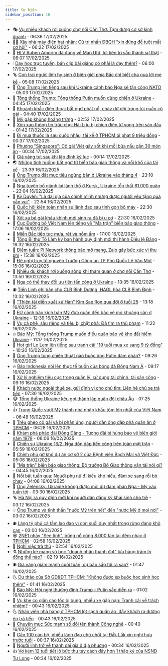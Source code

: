 ```yaml
---
title: Sự kiện
sidebar_position: 16
---
```


<!-- dantri-su-kien:START -->
- 🎭 [Vụ nhiều khách rơi xuống chợ nổi Cần Thơ: Tạm dừng cơ sở kinh doanh](https://dantri.com.vn/du-lich/vu-nhieu-khach-roi-xuong-cho-noi-can-tho-tam-dung-co-so-kinh-doanh-20250217084150145.htm) - 06:36 17/02/2025
- 👨‍🏫 [Xây nhà máy điện hạt nhân: Cử tri nhắn ĐBQH &quot;xin đừng để tuột mất cơ hội&quot;](https://dantri.com.vn/xa-hoi/xay-nha-may-dien-hat-nhan-cu-tri-nhan-dbqh-xin-dung-de-tuot-mat-co-hoi-20250217131042722.htm) - 06:22 17/02/2025
- 🌮 [HLV Ruben Amorim đã đúng về Man Utd, lời tiên tri sắp thành sự thật](https://dantri.com.vn/the-thao/hlv-ruben-amorim-da-dung-ve-man-utd-loi-tien-tri-sap-thanh-su-that-20250217130738799.htm) - 06:07 17/02/2025
- 🕯 [Dạy học trực tuyến, bán clip bài giảng có phải là dạy thêm?](https://dantri.com.vn/giao-duc/day-hoc-truc-tuyen-ban-clip-bai-giang-co-phai-la-day-them-20250217105729900.htm) - 06:00 17/02/2025
- 🪜 [Con trai người lính hy sinh ở biên giới phía Bắc chỉ biết cha qua lời mẹ kể](https://dantri.com.vn/an-sinh/con-trai-nguoi-linh-hy-sinh-o-bien-gioi-phia-bac-chi-biet-cha-qua-loi-me-ke-20250216155835604.htm) - 05:08 17/02/2025
- 🐘 [Ông Trump lên tiếng sau khi Ukraine cảnh báo Nga sẽ tấn công NATO](https://dantri.com.vn/the-gioi/ong-trump-len-tieng-sau-khi-ukraine-canh-bao-nga-se-tan-cong-nato-20250217111505449.htm) - 05:03 17/02/2025
- 🤔 [Tổng thống Trump: Tổng thống Putin muốn dừng chiến ở Ukraine](https://dantri.com.vn/the-gioi/tong-thong-trump-tong-thong-putin-muon-dung-chien-o-ukraine-20250217110412421.htm) - 04:45 17/02/2025
- 🧠 [Khoảnh khắc điện thoại bất ngờ phát nổ, cháy dữ dội trong túi quần cô gái](https://dantri.com.vn/cong-nghe/khoanh-khac-dien-thoai-bat-ngo-phat-no-chay-du-doi-trong-tui-quan-co-gai-20250217093023832.htm) - 04:40 17/02/2025
- 📝 [Mỹ gặp khủng hoảng trứng](https://dantri.com.vn/the-gioi/my-gap-khung-hoang-trung-20250217081256150.htm) - 02:52 17/02/2025
- 🦏 [Xôn xao thông tin trâu chọi Hải Lựu bị chích điện tử vong trên sân đấu](https://dantri.com.vn/xa-hoi/xon-xao-thong-tin-trau-choi-hai-luu-bi-chich-dien-tu-vong-tren-san-dau-20250217083423790.htm) - 01:42 17/02/2025
- 🥰 [Đi mua thuốc lá sau cuộc nhậu, tài xế ở TPHCM bị phạt 9 triệu đồng](https://dantri.com.vn/xa-hoi/di-mua-thuoc-la-sau-cuoc-nhau-tai-xe-o-tphcm-bi-phat-9-trieu-dong-20250217071143344.htm) - 00:37 17/02/2025
- 🤗 [Phượng &quot;Singapore&quot;: Cô gái Việt gây sốt khi mỗi bữa nấu gần 30 món ăn](https://dantri.com.vn/doi-song/phuong-singapore-co-gai-viet-gay-sot-khi-moi-bua-nau-gan-30-mon-an-20250212001909072.htm) - 00:34 17/02/2025
- 🌈 [Giá vàng tụt sau khi lập đỉnh kỷ lục](https://dantri.com.vn/kinh-doanh/gia-vang-tut-sau-khi-lap-dinh-ky-luc-20250217071030745.htm) - 00:14 17/02/2025
- 🌏 [Những tình huống bất ngờ từ biển báo giao thông và nỗi khổ của tài xế](https://dantri.com.vn/xa-hoi/nhung-tinh-huong-bat-ngo-tu-bien-bao-giao-thong-va-noi-kho-cua-tai-xe-20250216131951340.htm) - 23:39 16/02/2025
- 💄 [Ông Trump đặt mục tiêu ngừng bắn ở Ukraine vào tháng 4](https://dantri.com.vn/the-gioi/ong-trump-dat-muc-tieu-ngung-ban-o-ukraine-vao-thang-4-20250217055637398.htm) - 23:10 16/02/2025
- 👺 [Nga tuyên bố giành lại lãnh thổ ở Kursk, Ukraine tổn thất 61.000 quân](https://dantri.com.vn/the-gioi/nga-tuyen-bo-gianh-lai-lanh-tho-o-kursk-ukraine-ton-that-61000-quan-20250217003554257.htm) - 23:04 16/02/2025
- 👹 [Kỳ Duyên: &quot;Là đại gia của chính mình nhưng được người yêu tặng quà vẫn vui&quot;](https://dantri.com.vn/giai-tri/ky-duyen-la-dai-gia-cua-chinh-minh-nhung-duoc-nguoi-yeu-tang-qua-van-vui-20250213163531055.htm) - 22:54 16/02/2025
- 🌊 [Quốc hội kiện toàn nhân sự lãnh đạo sau tinh gọn bộ máy](https://dantri.com.vn/xa-hoi/quoc-hoi-kien-toan-nhan-su-lanh-dao-sau-tinh-gon-bo-may-20250216221027634.htm) - 22:30 16/02/2025
- 🤠 [Xót xa bé gái kháu khỉnh mới sinh ra đã bị u cơ](https://dantri.com.vn/tam-long-nhan-ai/xot-xa-be-gai-khau-khinh-moi-sinh-ra-da-bi-u-co-20250213141915784.htm) - 22:30 16/02/2025
- 🎊 [Cục Đường bộ Việt Nam lên tiếng về &quot;Ma trận&quot; biển báo giao thông](https://dantri.com.vn/xa-hoi/cuc-duong-bo-viet-nam-len-tieng-ve-ma-tran-bien-bao-giao-thong-20250216215431653.htm) - 17:06 16/02/2025
- 🐘 [Miền Bắc tiếp tục mưa, rét và nồm ẩm](https://dantri.com.vn/xa-hoi/mien-bac-tiep-tuc-mua-ret-va-nom-am-20250216194529506.htm) - 17:00 16/02/2025
- 💂 [Tổng Bí thư Tô Lâm ký ban hành quy định mới thi hành Điều lệ Đảng](https://dantri.com.vn/xa-hoi/tong-bi-thu-to-lam-ky-ban-hanh-quy-dinh-moi-thi-hanh-dieu-le-dang-20250216232334545.htm) - 16:32 16/02/2025
- 👹 [Điểm tuần: Pi Network thông báo mở mạng, Zalo gây bức xúc vì thu phí](https://dantri.com.vn/cong-nghe/diem-tuan-pi-network-thong-bao-mo-mang-zalo-gay-buc-xuc-vi-thu-phi-20250216222055901.htm) - 15:38 16/02/2025
- 🦒 [Đề nghị truy tố nguyên Trưởng Công an TP Phú Quốc Lê Văn Mót](https://dantri.com.vn/phap-luat/de-nghi-truy-to-nguyen-truong-cong-an-tp-phu-quoc-le-van-mot-20250216212212680.htm) - 15:06 16/02/2025
- 🗽 [Nhiều du khách rơi xuống sông khi tham quan ở chợ nổi Cần Thơ](https://dantri.com.vn/du-lich/nhieu-du-khach-roi-xuong-song-khi-tham-quan-o-cho-noi-can-tho-20250216194353212.htm) - 13:50 16/02/2025
- 💄 [Nga có thể thay đổi ưu tiên tấn công ở Ukraine](https://dantri.com.vn/the-gioi/nga-co-the-thay-doi-uu-tien-tan-cong-o-ukraine-20250216200027777.htm) - 13:35 16/02/2025
- ⛽️ [Tiến Linh ghi bàn cho CLB Bình Dương, HAGL hòa CLB Bình Định](https://dantri.com.vn/the-thao/tien-linh-ghi-ban-cho-clb-binh-duong-hagl-hoa-clb-binh-dinh-20250216201935516.htm) - 13:32 16/02/2025
- 🥷 [&quot;Thiên tài diễn xuất xứ Hàn&quot; Kim Sae Ron qua đời ở tuổi 25](https://dantri.com.vn/giai-tri/thien-tai-dien-xuat-xu-han-kim-sae-ron-qua-doi-o-tuoi-25-20250216195733669.htm) - 13:18 16/02/2025
- 🤖 [EU cảnh báo kịch bản Mỹ đưa quân đến bảo vệ mỏ khoáng sản ở Ukraine](https://dantri.com.vn/the-gioi/eu-canh-bao-kich-ban-my-dua-quan-den-bao-ve-mo-khoang-san-o-ukraine-20250216182527227.htm) - 12:39 16/02/2025
- 🌊 [Vụ cà phê, sầu riêng và tiêu bị chặt phá: Đã tìm ra thủ phạm](https://dantri.com.vn/phap-luat/vu-ca-phe-sau-rieng-va-tieu-bi-chat-pha-da-tim-ra-thu-pham-20250216180801637.htm) - 11:22 16/02/2025
- 🔥 [Báo Mỹ: Tổng thống Trump muốn điều quân bảo vệ kho đất hiếm Ukraine](https://dantri.com.vn/the-gioi/bao-my-tong-thong-trump-muon-dieu-quan-bao-ve-kho-dat-hiem-ukraine-20250216164838476.htm) - 11:17 16/02/2025
- 🦏 [Hot girl Lọ Lem lên tiếng sau tranh cãi &quot;19 tuổi mua xe sang 9 tỷ đồng&quot;](https://dantri.com.vn/giai-tri/hot-girl-lo-lem-len-tieng-sau-tranh-cai-19-tuoi-mua-xe-sang-9-ty-dong-20250216162856340.htm) - 10:20 16/02/2025
- 🐘 [Ông Trump tung chiến thuật nào buộc ông Putin đàm phán?](https://dantri.com.vn/the-gioi/ong-trump-tung-chien-thuat-nao-buoc-ong-putin-dam-phan-20250216152904799.htm) - 09:26 16/02/2025
- 🔥 [Báo Indonesia nói lên thực tế buồn của bóng đá Đông Nam Á](https://dantri.com.vn/the-thao/bao-indonesia-noi-len-thuc-te-buon-cua-bong-da-dong-nam-a-20250216113509120.htm) - 09:17 16/02/2025
- 💼 [Xử lý nghiêm tiêu cực trong quản lý, sử dụng tài chính, tài sản công](https://dantri.com.vn/xa-hoi/xu-ly-nghiem-tieu-cuc-trong-quan-ly-su-dung-tai-chinh-tai-san-cong-20250216160012460.htm) - 09:16 16/02/2025
- 🚀 [Khách nước ngoài thuê xe, gửi định vị cho chủ tìm: Liên hệ chủ xe trả tiền](https://dantri.com.vn/xa-hoi/khach-nuoc-ngoai-thue-xe-gui-dinh-vi-cho-chu-tim-lien-he-chu-xe-tra-tien-20250216132536947.htm) - 07:30 16/02/2025
- 🐵 [Tổng thống Ukraine kêu gọi thành lập quân đội châu Âu](https://dantri.com.vn/the-gioi/tong-thong-ukraine-keu-goi-thanh-lap-quan-doi-chau-au-20250216094504162.htm) - 07:25 16/02/2025
- 👍 [Trung Quốc vượt Mỹ thành nhà nhập khẩu tôm lớn nhất của Việt Nam](https://dantri.com.vn/kinh-doanh/trung-quoc-vuot-my-thanh-nha-nhap-khau-tom-lon-nhat-cua-viet-nam-20250216125344562.htm) - 06:48 16/02/2025
- 🚦 [Trêu ghẹo cô gái và bị phản ứng, người đàn ông đập phá quán ăn ở TPHCM](https://dantri.com.vn/phap-luat/treu-gheo-co-gai-va-bi-phan-ung-nguoi-dan-ong-dap-pha-quan-an-o-tphcm-20250216132158179.htm) - 06:28 16/02/2025
- 🥸 [Khám phá pháo đài Đồng Đăng - Tượng đài bi hùng bảo vệ biên giới năm 1979](https://dantri.com.vn/xa-hoi/kham-pha-phao-dai-dong-dang-tuong-dai-bi-hung-bao-ve-bien-gioi-nam-1979-20250216000212260.htm) - 06:06 16/02/2025
- 🥷 [Chiến sự Ukraine 16/2: Nga dồn dập tiến công trên toàn mặt trận](https://dantri.com.vn/the-gioi/chien-su-ukraine-162-nga-don-dap-tien-cong-tren-toan-mat-tran-20250216124709051.htm) - 05:59 16/02/2025
- 🤡 [Chính phủ gỡ khó dự án cơ sở 2 của Bệnh viện Bạch Mai và Việt Đức](https://dantri.com.vn/suc-khoe/chinh-phu-go-kho-du-an-co-so-2-cua-benh-vien-bach-mai-va-viet-duc-20250216120154469.htm) - 05:06 16/02/2025
- 🥳 [&quot;Ma trận&quot; biển báo giao thông: Bộ trưởng Bộ Giao thông vận tải nói gì?](https://dantri.com.vn/xa-hoi/ma-tran-bien-bao-giao-thong-bo-truong-bo-giao-thong-van-tai-noi-gi-20250216113643348.htm) - 04:45 16/02/2025
- 🤩 [Nổi bật tuần qua: Người phụ nữ đi kiểu khó hiểu, đâm xe sang rồi bỏ chạy](https://dantri.com.vn/o-to-xe-may/noi-bat-tuan-qua-nguoi-phu-nu-di-kieu-kho-hieu-dam-xe-sang-roi-bo-chay-20250216110709314.htm) - 04:08 16/02/2025
- 🎡 [Ông Zelensky: Ukraine không được mời dự đàm phán Nga - Mỹ vào tuần tới](https://dantri.com.vn/the-gioi/ong-zelensky-ukraine-khong-duoc-moi-du-dam-phan-nga-my-vao-tuan-toi-20250216100140156.htm) - 03:30 16/02/2025
- 🪜 [Hà Nội ra quy định mới khi người dân đăng ký khai sinh cho trẻ](https://dantri.com.vn/xa-hoi/ha-noi-ra-quy-dinh-moi-khi-nguoi-dan-dang-ky-khai-sinh-cho-tre-20250216100424633.htm) - 03:12 16/02/2025
- 💡 [Ông Trump và tinh thần &quot;nước Mỹ trên hết&quot; đến &quot;nước Mỹ ở mọi nơi&quot;](https://dantri.com.vn/the-gioi/ong-trump-va-tinh-than-nuoc-my-tren-het-den-nuoc-my-o-moi-noi-20250213223339468.htm) - 03:02 16/02/2025
- ⛽️ [Làng tỷ phú cá tầm lao đao vì con suối duy nhất trong rừng đang khô cạn](https://dantri.com.vn/lao-dong-viec-lam/lang-ty-phu-ca-tam-lao-dao-vi-con-suoi-duy-nhat-trong-rung-dang-kho-can-20250215153822436.htm) - 03:00 16/02/2025
- 😎 [2NE1 nhảy &quot;See tình&quot;, bùng nổ cùng 8.000 fan tại đêm nhạc ở TPHCM](https://dantri.com.vn/giai-tri/2ne1-nhay-see-tinh-bung-no-cung-8000-fan-tai-dem-nhac-o-tphcm-20250216075158363.htm) - 02:58 16/02/2025
- 🗽 [Nghỉ việc trả thù](https://dantri.com.vn/kinh-doanh/nghi-viec-tra-thu-20250216040023749.htm) - 02:54 16/02/2025
- ⚗️ [Những kẻ mang vỏ bọc &quot;doanh nhân thành đạt&quot; lừa hàng trăm tỷ đồng thế nào?](https://dantri.com.vn/phap-luat/nhung-ke-mang-vo-boc-doanh-nhan-thanh-dat-lua-hang-tram-ty-dong-the-nao-20250216084109987.htm) - 02:19 16/02/2025
- ⛽️ [Giá vàng giảm mạnh cuối tuần, dự báo sắp tới ra sao?](https://dantri.com.vn/kinh-doanh/gia-vang-giam-manh-cuoi-tuan-du-bao-sap-toi-ra-sao-20250215213353061.htm) - 01:47 16/02/2025
- 🌜 [Dự thảo của Sở GD&amp;ĐT TPHCM: &quot;Không được ép buộc học sinh học thêm&quot;](https://dantri.com.vn/giao-duc/du-thao-cua-so-gddt-tphcm-khong-duoc-ep-buoc-hoc-sinh-hoc-them-20250216083355477.htm) - 01:41 16/02/2025
- 🦩 [Báo Mỹ: Hội nghị thượng đỉnh Trump - Putin sắp diễn ra](https://dantri.com.vn/the-gioi/bao-my-hoi-nghi-thuong-dinh-trump-putin-sap-dien-ra-20250216073308082.htm) - 01:02 16/02/2025
- 🦒 [Vụ khe co giãn cao tốc bị bung, nhiều xe gặp nạn: Tranh cãi về trách nhiệm?](https://dantri.com.vn/xa-hoi/vu-khe-co-gian-cao-toc-bi-bung-nhieu-xe-gap-nan-tranh-cai-ve-trach-nhiem-20250215114719897.htm) - 00:43 16/02/2025
- 🌜 [Nhân viên nhà hàng ở TPHCM lột sạch quần áo, đẩy khách ra đường ép trả tiền](https://dantri.com.vn/phap-luat/nhan-vien-nha-hang-o-tphcm-lot-sach-quan-ao-day-khach-ra-duong-ep-tra-tien-20250215212747993.htm) - 00:43 16/02/2025
- 🐎 [Chuyên mục Sức mạnh số đổi tên thành Công nghệ](https://dantri.com.vn/cong-nghe/chuyen-muc-suc-manh-so-doi-ten-thanh-cong-nghe-20250215235842924.htm) - 00:40 16/02/2025
- 🌋 [Gần 100 cán bộ, nhiều lãnh đạo chủ chốt tại Đắk Lắk xin nghỉ hưu trước tuổi](https://dantri.com.vn/xa-hoi/gan-100-can-bo-nhieu-lanh-dao-chu-chot-tai-dak-lak-xin-nghi-huu-truoc-tuoi-20250215160751874.htm) - 00:37 16/02/2025
- 🧰 [Người lính trở về thành đại gia ở địa phương](https://dantri.com.vn/xa-hoi/nguoi-linh-tro-ve-thanh-dai-gia-o-dia-phuong-20250215220204665.htm) - 00:34 16/02/2025
- 👍 [Vợ kém 12 tuổi tiết lộ bức thư tay cách đây hơn 1 thập kỷ của NSND Tự Long](https://dantri.com.vn/giai-tri/vo-kem-12-tuoi-tiet-lo-buc-thu-tay-cach-day-hon-1-thap-ky-cua-nsnd-tu-long-20250216015658586.htm) - 00:34 16/02/2025<!-- dantri-su-kien:END -->
